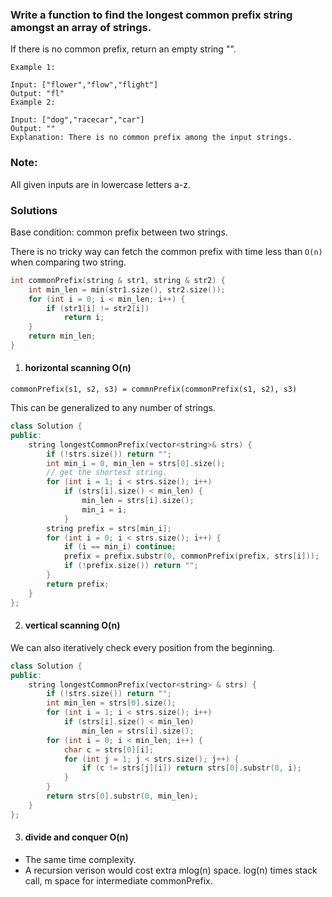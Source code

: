 ### Write a function to find the longest common prefix string amongst an array of strings.

If there is no common prefix, return an empty string "".

```
Example 1:

Input: ["flower","flow","flight"]
Output: "fl"
Example 2:

Input: ["dog","racecar","car"]
Output: ""
Explanation: There is no common prefix among the input strings.
```

### Note:

All given inputs are in lowercase letters a-z.


### Solutions

Base condition: common prefix between two strings.

There is no tricky way can fetch the common prefix with time less than `O(n)` when comparing two string.

```c++
int commonPrefix(string & str1, string & str2) {
    int min_len = min(str1.size(), str2.size());
    for (int i = 0; i < min_len; i++) {
        if (str1[i] != str2[i])
            return i;
    }
    return min_len;
}
```

1. #### horizontal scanning O(n)

`commonPrefix(s1, s2, s3) = commnPrefix(commonPrefix(s1, s2), s3)`

This can be generalized to any number of strings.

```c++
class Solution {
public:
    string longestCommonPrefix(vector<string>& strs) {
        if (!strs.size()) return "";
        int min_i = 0, min_len = strs[0].size();
        // get the shortest string.
        for (int i = 1; i < strs.size(); i++)
            if (strs[i].size() < min_len) {
                min_len = strs[i].size();
                min_i = i;
            }
        string prefix = strs[min_i];
        for (int i = 0; i < strs.size(); i++) {
            if (i == min_i) continue;
            prefix = prefix.substr(0, commonPrefix(prefix, strs[i]));
            if (!prefix.size()) return "";
        }
        return prefix; 
    }
};
```

2. #### vertical scanning O(n)

We can also iteratively check every position from the beginning.

```c++
class Solution {
public:
    string longestCommonPrefix(vector<string> & strs) {
        if (!strs.size()) return "";
        int min_len = strs[0].size();
        for (int i = 1; i < strs.size(); i++)
            if (strs[i].size() < min_len)
                min_len = strs[i].size();
        for (int i = 0; i < min_len; i++) {
            char c = strs[0][i];
            for (int j = 1; j < strs.size(); j++) {
                if (c != strs[j][i]) return strs[0].substr(0, i);
            }
        }
        return strs[0].substr(0, min_len);
    }
};
```

3. #### divide and conquer O(n)

- The same time complexity.
- A recursion verison would cost extra mlog(n) space. log(n) times stack call, m space for intermediate commonPrefix.
